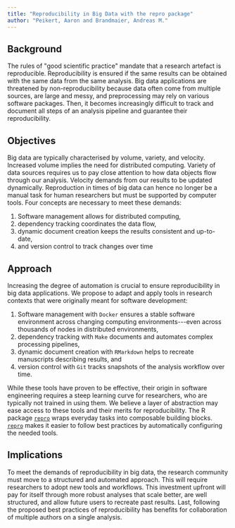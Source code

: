 ```yaml
---
title: "Reproducibility in Big Data with the repro package"
author: "Peikert, Aaron and Brandmaier, Andreas M."
---
```


## Background
<!-- this abstract should be between 350 and 1000 words-->
<!-- useful links:
https://www.conference-service.com/ressyn-bigdata/xpage.html?xpage=237&lang=en
https://www.conference-service.com/ressyn-bigdata/xpage.html?xpage=234&lang=en
-->
The rules of "good scientific practice" mandate that a research artefact is reproducible.
Reproducibility is ensured if the same results can be obtained with the same data from the same analysis.
Big data applications are threatened by non-reproducibility because data often come from multiple sources, are large and messy, and preprocessing may rely on various software packages.
Then, it becomes increasingly difficult to track and document all steps of an analysis pipeline and guarantee their reproducibility.

## Objectives

<!-- combine the defining criteria of big data: Volume, Velocity, and Variety with the four pillars of reproducibility--> 
Big data are typically characterised by volume, variety, and velocity. Increased volume implies the need for distributed computing. Variety of data sources requires us to pay close attention to how data objects flow through our analysis. Velocity demands from our results to be updated dynamically.
Reproduction in times of big data can hence no longer be a manual task for human researchers but must be supported by computer tools.
Four concepts are necessary to meet these demands:

1. Software management allows for distributed computing,
2. dependency tracking coordinates the data flow,
3. dynamic document creation keeps the results consistent and up-to-date,
4. and version control to track changes over time

## Approach

Increasing the degree of automation is crucial to ensure reproducibility in big data applications.
We propose to adapt and apply tools in research contexts that were originally meant for software development:

<!-- yes I repeat myself, but if one point sticks it is hopefully the four pillars -->
1. Software management with `Docker` ensures a stable software environment across changing computing environments---even across thousands of nodes in distributed environments,
2. dependency tracking with `Make` documents and automates complex processing pipelines,
3. dynamic document creation with `RMarkdown` helps to recreate manuscripts describing results, and
4. version control with `Git` tracks snapshots of the analysis workflow over time.

While these tools have proven to be effective, their origin in software engineering requires a steep learning curve for researchers, who are typically not trained in using them.
We believe a layer of abstraction may ease access to these tools and their merits for reproducibility.
The R package [`repro`](https://github.com/aaronpeikert/repro) wraps everyday tasks into composable building blocks.
[`repro`](https://github.com/aaronpeikert/repro) makes it easier to follow best practices by automatically configuring the needed tools. 

## Implications

To meet the demands of reproducibility in big data, the research community must move to a structured and automated approach.
This will require researchers to adopt new tools and workflows.
This investment upfront will pay for itself through more robust analyses that scale better, are well structured, and allow future users to recreate past results. 
Last, following the proposed best practices of reproducibility has benefits for collaboration of multiple authors on a single analysis.
